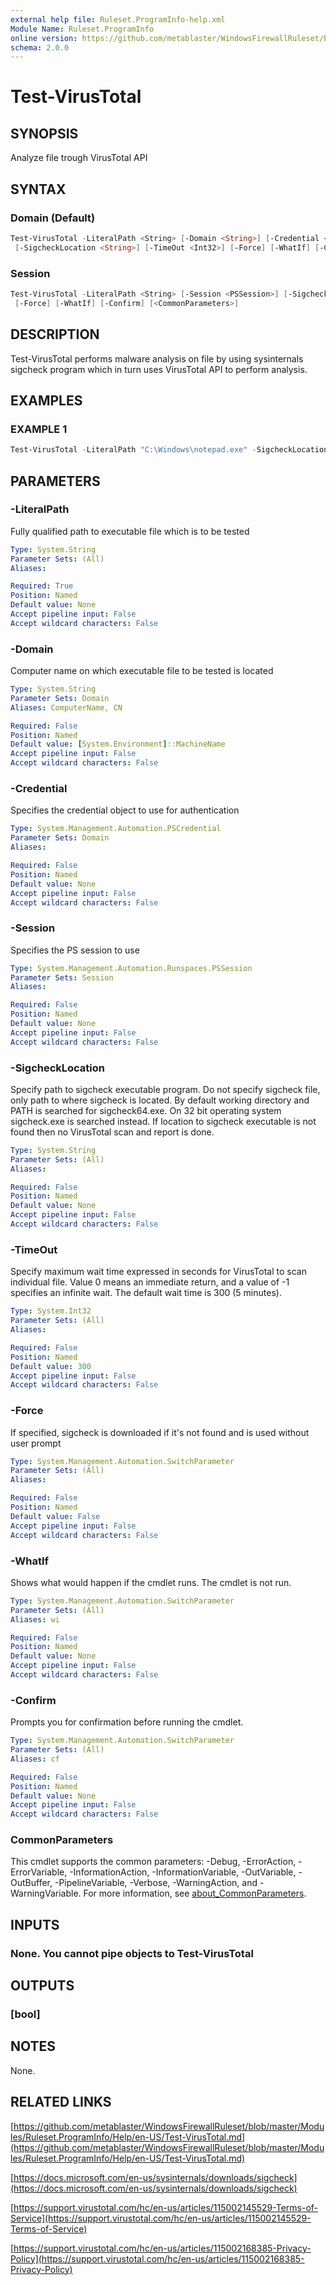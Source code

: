 ```yaml
---
external help file: Ruleset.ProgramInfo-help.xml
Module Name: Ruleset.ProgramInfo
online version: https://github.com/metablaster/WindowsFirewallRuleset/blob/master/Modules/Ruleset.ProgramInfo/Help/en-US/Test-VirusTotal.md
schema: 2.0.0
---
```


# Test-VirusTotal

## SYNOPSIS

Analyze file trough VirusTotal API

## SYNTAX

### Domain (Default)

```powershell
Test-VirusTotal -LiteralPath <String> [-Domain <String>] [-Credential <PSCredential>]
 [-SigcheckLocation <String>] [-TimeOut <Int32>] [-Force] [-WhatIf] [-Confirm] [<CommonParameters>]
```

### Session

```powershell
Test-VirusTotal -LiteralPath <String> [-Session <PSSession>] [-SigcheckLocation <String>] [-TimeOut <Int32>]
 [-Force] [-WhatIf] [-Confirm] [<CommonParameters>]
```

## DESCRIPTION

Test-VirusTotal performs malware analysis on file by using sysinternals sigcheck
program which in turn uses VirusTotal API to perform analysis.

## EXAMPLES

### EXAMPLE 1

```powershell
Test-VirusTotal -LiteralPath "C:\Windows\notepad.exe" -SigcheckLocation "C:\tools"
```

## PARAMETERS

### -LiteralPath

Fully qualified path to executable file which is to be tested

```yaml
Type: System.String
Parameter Sets: (All)
Aliases:

Required: True
Position: Named
Default value: None
Accept pipeline input: False
Accept wildcard characters: False
```

### -Domain

Computer name on which executable file to be tested is located

```yaml
Type: System.String
Parameter Sets: Domain
Aliases: ComputerName, CN

Required: False
Position: Named
Default value: [System.Environment]::MachineName
Accept pipeline input: False
Accept wildcard characters: False
```

### -Credential

Specifies the credential object to use for authentication

```yaml
Type: System.Management.Automation.PSCredential
Parameter Sets: Domain
Aliases:

Required: False
Position: Named
Default value: None
Accept pipeline input: False
Accept wildcard characters: False
```

### -Session

Specifies the PS session to use

```yaml
Type: System.Management.Automation.Runspaces.PSSession
Parameter Sets: Session
Aliases:

Required: False
Position: Named
Default value: None
Accept pipeline input: False
Accept wildcard characters: False
```

### -SigcheckLocation

Specify path to sigcheck executable program.
Do not specify sigcheck file, only path to where sigcheck is located.
By default working directory and PATH is searched for sigcheck64.exe.
On 32 bit operating system sigcheck.exe is searched instead.
If location to sigcheck executable is not found then no VirusTotal scan and report is done.

```yaml
Type: System.String
Parameter Sets: (All)
Aliases:

Required: False
Position: Named
Default value: None
Accept pipeline input: False
Accept wildcard characters: False
```

### -TimeOut

Specify maximum wait time expressed in seconds for VirusTotal to scan individual file.
Value 0 means an immediate return, and a value of -1 specifies an infinite wait.
The default wait time is 300 (5 minutes).

```yaml
Type: System.Int32
Parameter Sets: (All)
Aliases:

Required: False
Position: Named
Default value: 300
Accept pipeline input: False
Accept wildcard characters: False
```

### -Force

If specified, sigcheck is downloaded if it's not found and is used without user prompt

```yaml
Type: System.Management.Automation.SwitchParameter
Parameter Sets: (All)
Aliases:

Required: False
Position: Named
Default value: False
Accept pipeline input: False
Accept wildcard characters: False
```

### -WhatIf

Shows what would happen if the cmdlet runs.
The cmdlet is not run.

```yaml
Type: System.Management.Automation.SwitchParameter
Parameter Sets: (All)
Aliases: wi

Required: False
Position: Named
Default value: None
Accept pipeline input: False
Accept wildcard characters: False
```

### -Confirm

Prompts you for confirmation before running the cmdlet.

```yaml
Type: System.Management.Automation.SwitchParameter
Parameter Sets: (All)
Aliases: cf

Required: False
Position: Named
Default value: None
Accept pipeline input: False
Accept wildcard characters: False
```

### CommonParameters

This cmdlet supports the common parameters: -Debug, -ErrorAction, -ErrorVariable, -InformationAction, -InformationVariable, -OutVariable, -OutBuffer, -PipelineVariable, -Verbose, -WarningAction, and -WarningVariable. For more information, see [about_CommonParameters](http://go.microsoft.com/fwlink/?LinkID=113216).

## INPUTS

### None. You cannot pipe objects to Test-VirusTotal

## OUTPUTS

### [bool]

## NOTES

None.

## RELATED LINKS

[https://github.com/metablaster/WindowsFirewallRuleset/blob/master/Modules/Ruleset.ProgramInfo/Help/en-US/Test-VirusTotal.md](https://github.com/metablaster/WindowsFirewallRuleset/blob/master/Modules/Ruleset.ProgramInfo/Help/en-US/Test-VirusTotal.md)

[https://docs.microsoft.com/en-us/sysinternals/downloads/sigcheck](https://docs.microsoft.com/en-us/sysinternals/downloads/sigcheck)

[https://support.virustotal.com/hc/en-us/articles/115002145529-Terms-of-Service](https://support.virustotal.com/hc/en-us/articles/115002145529-Terms-of-Service)

[https://support.virustotal.com/hc/en-us/articles/115002168385-Privacy-Policy](https://support.virustotal.com/hc/en-us/articles/115002168385-Privacy-Policy)
